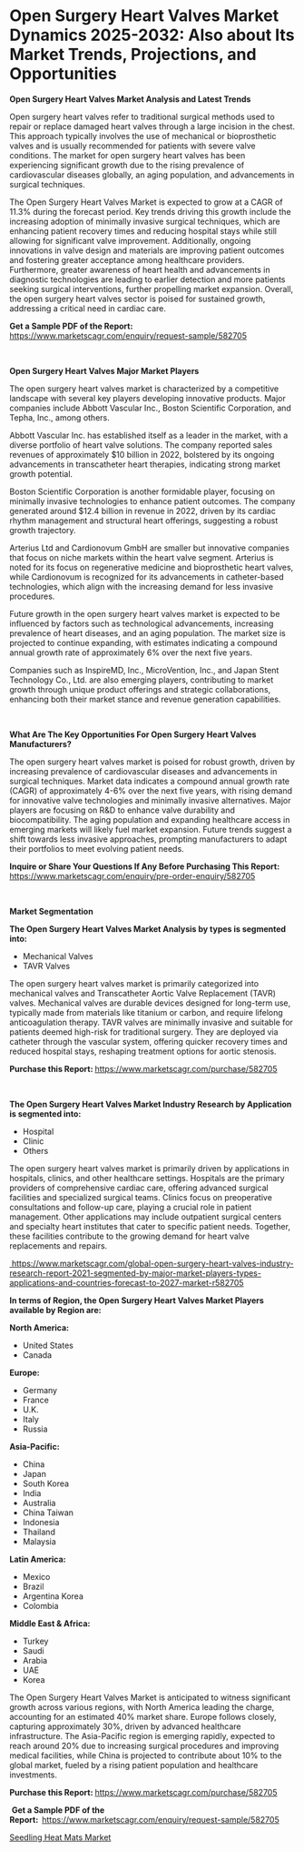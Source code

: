 <p><h1>Open Surgery Heart Valves Market Dynamics 2025-2032: Also about Its Market Trends, Projections, and Opportunities</h1></p><p><strong>Open Surgery Heart Valves Market Analysis and Latest Trends</strong></p>
<p><p>Open surgery heart valves refer to traditional surgical methods used to repair or replace damaged heart valves through a large incision in the chest. This approach typically involves the use of mechanical or bioprosthetic valves and is usually recommended for patients with severe valve conditions. The market for open surgery heart valves has been experiencing significant growth due to the rising prevalence of cardiovascular diseases globally, an aging population, and advancements in surgical techniques.</p><p>The Open Surgery Heart Valves Market is expected to grow at a CAGR of 11.3% during the forecast period. Key trends driving this growth include the increasing adoption of minimally invasive surgical techniques, which are enhancing patient recovery times and reducing hospital stays while still allowing for significant valve improvement. Additionally, ongoing innovations in valve design and materials are improving patient outcomes and fostering greater acceptance among healthcare providers. Furthermore, greater awareness of heart health and advancements in diagnostic technologies are leading to earlier detection and more patients seeking surgical interventions, further propelling market expansion. Overall, the open surgery heart valves sector is poised for sustained growth, addressing a critical need in cardiac care.</p></p>
<p><strong>Get a Sample PDF of the Report:&nbsp;</strong> <a href="https://www.marketscagr.com/enquiry/request-sample/582705?utm_campaign=2198&utm_medium=2&utm_source=Github&utm_content=ia&utm_term=23032025&utm_id=open-surgery-heart-valves">https://www.marketscagr.com/enquiry/request-sample/582705</a></p>
<p>&nbsp;</p>
<p><strong>Open Surgery Heart Valves Major Market Players</strong></p>
<p><p>The open surgery heart valves market is characterized by a competitive landscape with several key players developing innovative products. Major companies include Abbott Vascular Inc., Boston Scientific Corporation, and Tepha, Inc., among others. </p><p>Abbott Vascular Inc. has established itself as a leader in the market, with a diverse portfolio of heart valve solutions. The company reported sales revenues of approximately $10 billion in 2022, bolstered by its ongoing advancements in transcatheter heart therapies, indicating strong market growth potential.</p><p>Boston Scientific Corporation is another formidable player, focusing on minimally invasive technologies to enhance patient outcomes. The company generated around $12.4 billion in revenue in 2022, driven by its cardiac rhythm management and structural heart offerings, suggesting a robust growth trajectory. </p><p>Arterius Ltd and Cardionovum GmbH are smaller but innovative companies that focus on niche markets within the heart valve segment. Arterius is noted for its focus on regenerative medicine and bioprosthetic heart valves, while Cardionovum is recognized for its advancements in catheter-based technologies, which align with the increasing demand for less invasive procedures.</p><p>Future growth in the open surgery heart valves market is expected to be influenced by factors such as technological advancements, increasing prevalence of heart diseases, and an aging population. The market size is projected to continue expanding, with estimates indicating a compound annual growth rate of approximately 6% over the next five years. </p><p>Companies such as InspireMD, Inc., MicroVention, Inc., and Japan Stent Technology Co., Ltd. are also emerging players, contributing to market growth through unique product offerings and strategic collaborations, enhancing both their market stance and revenue generation capabilities.</p></p>
<p>&nbsp;</p>
<p><strong>What Are The Key Opportunities For Open Surgery Heart Valves Manufacturers?</strong></p>
<p><p>The open surgery heart valves market is poised for robust growth, driven by increasing prevalence of cardiovascular diseases and advancements in surgical techniques. Market data indicates a compound annual growth rate (CAGR) of approximately 4-6% over the next five years, with rising demand for innovative valve technologies and minimally invasive alternatives. Major players are focusing on R&D to enhance valve durability and biocompatibility. The aging population and expanding healthcare access in emerging markets will likely fuel market expansion. Future trends suggest a shift towards less invasive approaches, prompting manufacturers to adapt their portfolios to meet evolving patient needs.</p></p>
<p><strong>Inquire or Share Your Questions If Any Before Purchasing This Report:</strong> <a href="https://www.marketscagr.com/enquiry/pre-order-enquiry/582705?utm_campaign=2198&utm_medium=2&utm_source=Github&utm_content=ia&utm_term=23032025&utm_id=open-surgery-heart-valves">https://www.marketscagr.com/enquiry/pre-order-enquiry/582705</a></p>
<p>&nbsp;</p>
<p><strong>Market Segmentation</strong></p>
<p><strong>The Open Surgery Heart Valves Market Analysis by types is segmented into:</strong></p>
<p><ul><li>Mechanical Valves</li><li>TAVR Valves</li></ul></p>
<p><p>The open surgery heart valves market is primarily categorized into mechanical valves and Transcatheter Aortic Valve Replacement (TAVR) valves. Mechanical valves are durable devices designed for long-term use, typically made from materials like titanium or carbon, and require lifelong anticoagulation therapy. TAVR valves are minimally invasive and suitable for patients deemed high-risk for traditional surgery. They are deployed via catheter through the vascular system, offering quicker recovery times and reduced hospital stays, reshaping treatment options for aortic stenosis.</p></p>
<p><strong>Purchase this Report:&nbsp;</strong><a href="https://www.marketscagr.com/purchase/582705?utm_campaign=2198&utm_medium=2&utm_source=Github&utm_content=ia&utm_term=23032025&utm_id=open-surgery-heart-valves">https://www.marketscagr.com/purchase/582705</a></p>
<p>&nbsp;</p>
<p><strong>The Open Surgery Heart Valves Market Industry Research by Application is segmented into:</strong></p>
<p><ul><li>Hospital</li><li>Clinic</li><li>Others</li></ul></p>
<p><p>The open surgery heart valves market is primarily driven by applications in hospitals, clinics, and other healthcare settings. Hospitals are the primary providers of comprehensive cardiac care, offering advanced surgical facilities and specialized surgical teams. Clinics focus on preoperative consultations and follow-up care, playing a crucial role in patient management. Other applications may include outpatient surgical centers and specialty heart institutes that cater to specific patient needs. Together, these facilities contribute to the growing demand for heart valve replacements and repairs.</p></p>
<p><a href="https://www.marketscagr.com/global-open-surgery-heart-valves-industry-research-report-2021-segmented-by-major-market-players-types-applications-and-countries-forecast-to-2027-market-r582705?utm_campaign=2198&utm_medium=2&utm_source=Github&utm_content=ia&utm_term=23032025&utm_id=open-surgery-heart-valves">&nbsp;https://www.marketscagr.com/global-open-surgery-heart-valves-industry-research-report-2021-segmented-by-major-market-players-types-applications-and-countries-forecast-to-2027-market-r582705</a></p>
<p><strong>In terms of Region, the Open Surgery Heart Valves Market Players available by Region are:</strong></p>
<p>
    <p> <strong> North America: </strong>
        <ul>
            <li>United States</li>
            <li>Canada</li>
        </ul>
        </p> 
    <p> <strong> Europe: </strong>
        <ul>
            <li>Germany</li>
            <li>France</li>
            <li>U.K.</li>
            <li>Italy</li>
            <li>Russia</li>
        </ul>
        </p> 
    <p> <strong> Asia-Pacific: </strong>
        <ul>
            <li>China</li>
            <li>Japan</li>
            <li>South Korea</li>
            <li>India</li>
            <li>Australia</li>
            <li>China Taiwan</li>
            <li>Indonesia</li>
            <li>Thailand</li>
            <li>Malaysia</li>
        </ul>
        </p> 
    <p> <strong> Latin America: </strong>
        <ul>
            <li>Mexico</li>
            <li>Brazil</li>
            <li>Argentina Korea</li>
            <li>Colombia</li>
        </ul>
        </p> 
    <p> <strong> Middle East & Africa: </strong>
        <ul>
            <li>Turkey</li>
            <li>Saudi</li>
            <li>Arabia</li>
            <li>UAE</li>
            <li>Korea</li>
        </ul>
    </p>
    </p>
<p><p>The Open Surgery Heart Valves Market is anticipated to witness significant growth across various regions, with North America leading the charge, accounting for an estimated 40% market share. Europe follows closely, capturing approximately 30%, driven by advanced healthcare infrastructure. The Asia-Pacific region is emerging rapidly, expected to reach around 20% due to increasing surgical procedures and improving medical facilities, while China is projected to contribute about 10% to the global market, fueled by a rising patient population and healthcare investments.</p></p>
<p><strong>Purchase this Report: </strong><a href="https://www.marketscagr.com/purchase/582705?utm_campaign=2198&utm_medium=2&utm_source=Github&utm_content=ia&utm_term=23032025&utm_id=open-surgery-heart-valves">https://www.marketscagr.com/purchase/582705</a></p>
<p>&nbsp;<strong>Get a Sample PDF of the Report:&nbsp;&nbsp;</strong><a href="https://www.marketscagr.com/enquiry/request-sample/582705?utm_campaign=2198&utm_medium=2&utm_source=Github&utm_content=ia&utm_term=23032025&utm_id=open-surgery-heart-valves">https://www.marketscagr.com/enquiry/request-sample/582705</a></p>
<p><strong></strong></p>
<p><p><a href="https://github.com/delindacallegari68/Market-Research-Report-List-1/blob/main/seedling-heat-mats-market.md?utm_campaign=2198&utm_medium=2&utm_source=Github&utm_content=ia&utm_term=23032025&utm_id=open-surgery-heart-valves">Seedling Heat Mats Market</a></p></p>